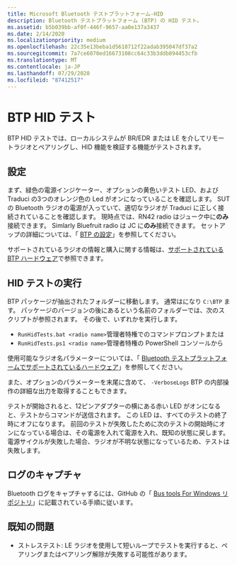 ```yaml
---
title: Microsoft Bluetooth テストプラットフォーム-HID
description: Bluetooth テストプラットフォーム (BTP) の HID テスト。
ms.assetid: b5b039bb-af0f-446f-9657-aa0e137a3437
ms.date: 2/14/2020
ms.localizationpriority: medium
ms.openlocfilehash: 22c35e13beba1d5618712f22adab395047df37a2
ms.sourcegitcommit: 7a7ce6070ed16673108cc64c33b3ddb894453cfb
ms.translationtype: MT
ms.contentlocale: ja-JP
ms.lasthandoff: 07/29/2020
ms.locfileid: "87412517"
---
```

# <a name="btp-hid-tests"></a>BTP HID テスト #

BTP HID テストでは、ローカルシステムが BR/EDR または LE を介してリモートラジオとペアリングし、HID 機能を検証する機能がテストされます。

## <a name="setting-up"></a>設定 ##

まず、緑色の電源インジケーター、オプションの黄色いテスト LED、および Traduci の3つのオレンジ色の Led がオンになっていることを確認します。 SUT の Bluetooth ラジオの電源が入っていて、適切なラジオが Traduci に正しく接続されていることを確認します。 現時点では、RN42 radio はジューク中に**のみ**接続できます。 Simlarly Bluefruit radio は JC に**のみ**接続できます。 セットアップの詳細については、「 [BTP の設定](testing-BTP-setup.md)」を参照してください。

サポートされているラジオの情報と購入に関する情報は、[サポートされている BTP ハードウェア](testing-BTP-hw.md)で参照できます。

## <a name="running-the-hid-tests"></a>HID テストの実行 ##

BTP パッケージが抽出されたフォルダーに移動します。 通常はになり `C:\BTP` ます。 パッケージのバージョンの後にあるという名前のフォルダーでは、次のスクリプトが参照されます。 その後で、いずれかを実行します。

- `RunHidTests.bat <radio name>`管理者特権でのコマンドプロンプトまたは
- `RunHidTests.ps1 <radio name>`管理者特権の PowerShell コンソールから

使用可能なラジオ名パラメーターについては、「 [Bluetooth テストプラットフォームでサポートされているハードウェア](testing-BTP-hw.md#supported-radios)」を参照してください。

また、オプションのパラメーターを末尾に含めて、 `-VerboseLogs` BTP の内部操作の詳細な出力を取得することもできます。

テストが開始されると、12ピンアダプターの横にある赤い LED がオンになると、テストからコマンドが送信されます。 この LED は、すべてのテストの終了時にオフになります。 前回のテストが失敗したために次のテストの開始時にオンになっている場合は、その電源を入れて電源を入れ、既知の状態に戻します。 電源サイクルが失敗した場合、ラジオが不明な状態になっているため、テストは失敗します。

## <a name="capturing-logs"></a>ログのキャプチャ ##

Bluetooth ログをキャプチャするには、GitHub の「 [Bus tools For Windows リポジトリ](https://github.com/microsoft/busiotools/blob/master/bluetooth/tracing/readme.md)」に記載されている手順に従います。

## <a name="known-issues"></a>既知の問題 ##

- ストレステスト: LE ラジオを使用して短いループでテストを実行すると、ペアリングまたはペアリング解除が失敗する可能性があります。
